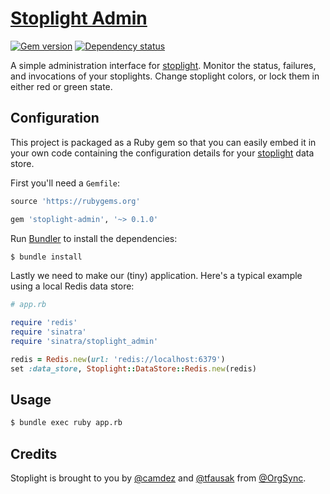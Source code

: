 # [Stoplight Admin][1]

[![Gem version][7]][8]
[![Dependency status][9]][10]

A simple administration interface for [stoplight][2].  Monitor the
status, failures, and invocations of your stoplights.  Change
stoplight colors, or lock them in either red or green state.

## Configuration

This project is packaged as a Ruby gem so that you can easily embed it
in your own code containing the configuration details for your
[stoplight][2] data store.

First you'll need a `Gemfile`:

``` rb
source 'https://rubygems.org'

gem 'stoplight-admin', '~> 0.1.0'
```

Run [Bundler][3] to install the dependencies:

``` sh
$ bundle install
```

Lastly we need to make our (tiny) application. Here's a typical
example using a local Redis data store:

``` rb
# app.rb

require 'redis'
require 'sinatra'
require 'sinatra/stoplight_admin'

redis = Redis.new(url: 'redis://localhost:6379')
set :data_store, Stoplight::DataStore::Redis.new(redis)
```

## Usage

``` sh
$ bundle exec ruby app.rb
```

## Credits

Stoplight is brought to you by [@camdez][4] and [@tfausak][5] from
[@OrgSync][6].

[1]: https://github.com/orgsync/stoplight-admin
[2]: https://github.com/orgsync/stoplight
[3]: http://bundler.io
[4]: https://github.com/camdez
[5]: https://github.com/tfausak
[6]: https://github.com/OrgSync
[7]: https://badge.fury.io/rb/stoplight-admin.svg
[8]: https://rubygems.org/gems/stoplight-admin
[9]: https://gemnasium.com/orgsync/stoplight-admin.svg
[10]: https://gemnasium.com/orgsync/stoplight-admin
